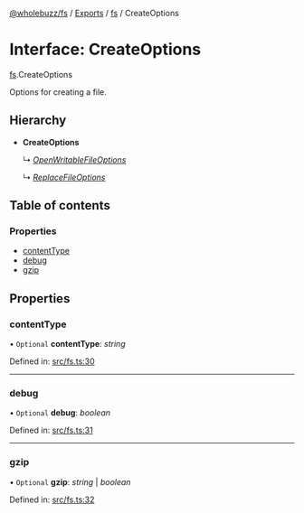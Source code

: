 [@wholebuzz/fs](../README.md) / [Exports](../modules.md) / [fs](../modules/fs.md) / CreateOptions

# Interface: CreateOptions

[fs](../modules/fs.md).CreateOptions

Options for creating a file.

## Hierarchy

- **CreateOptions**

  ↳ [*OpenWritableFileOptions*](fs.openwritablefileoptions.md)

  ↳ [*ReplaceFileOptions*](fs.replacefileoptions.md)

## Table of contents

### Properties

- [contentType](fs.createoptions.md#contenttype)
- [debug](fs.createoptions.md#debug)
- [gzip](fs.createoptions.md#gzip)

## Properties

### contentType

• `Optional` **contentType**: *string*

Defined in: [src/fs.ts:30](https://github.com/wholebuzz/fs/blob/master/src/fs.ts#L30)

___

### debug

• `Optional` **debug**: *boolean*

Defined in: [src/fs.ts:31](https://github.com/wholebuzz/fs/blob/master/src/fs.ts#L31)

___

### gzip

• `Optional` **gzip**: *string* \| *boolean*

Defined in: [src/fs.ts:32](https://github.com/wholebuzz/fs/blob/master/src/fs.ts#L32)
